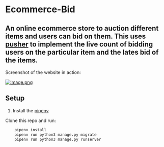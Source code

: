 # Ecommerce-Bid

## An online ecommerce store to auction different items and users can bid on them. This uses [pusher](https://pusher.com/) to implement the live count of bidding users on the particular item and the lates bid of the items.

Screenshot of the website in action:

[![image.png](https://i.postimg.cc/nVN7GyBj/Screenshot-from-2022-10-29-22-39-31.png)](https://postimg.cc/BtcXqwh4)

## Setup

1. Install the [pipenv](https://pypi.org/project/pipenv/)

Clone this repo and run:

```bash
    pipenv install
    pipenv run python3 manage.py migrate
    pipenv run python3 manage.py runserver
```